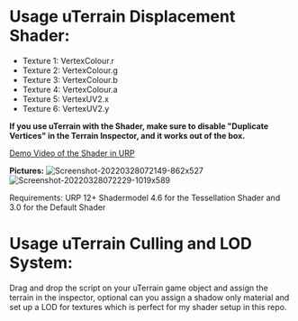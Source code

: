 # Usage uTerrain Displacement Shader:
- Texture 1: VertexColour.r
- Texture 2: VertexColour.g
- Texture 3: VertexColour.b
- Texture 4: VertexColour.a
- Texture 5: VertexUV2.x
- Texture 6: VertexUV2.y

**If you use uTerrain with the Shader, make sure to disable "Duplicate Vertices" in the Terrain Inspector, and it works out of the box.**

[Demo Video of the Shader in URP](https://twitter.com/fratzl_GD/status/1508143816800362498?s=20&t=AqxVhyAfW8qc6vJEXI0OFw)

**Pictures:**
![Screenshot-20220328072149-862x527](https://user-images.githubusercontent.com/32310300/160331642-6cd0b939-7290-437b-a863-5f261d78ffa0.png)
![Screenshot-20220328072229-1019x589](https://user-images.githubusercontent.com/32310300/160331647-77388d12-5170-40de-b964-a62c06f3f262.png)

Requirements: URP 12+
Shadermodel 4.6 for the Tessellation Shader and 3.0 for the Default Shader

# Usage uTerrain Culling and LOD System:
Drag and drop the script on your uTerrain game object and assign the terrain in the inspector, optional can you assign a shadow only material and set up a LOD for textures which is perfect for my shader setup in this repo. 

